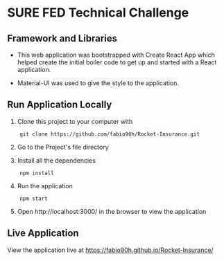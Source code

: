 # SURE FED Technical Challenge

## Framework and Libraries
- This web application was bootstrapped with Create React App which helped create the initial boiler code to get up and started with a React application.

- Material-UI was used to give the style to the application.

## Run Application Locally
1. Clone this project to your computer with 
```git 
    git clone https://github.com/fabio90h/Rocket-Insurance.git
```

2. Go to the Project's file directory

3. Install all the dependencies
```npm
    npm install
```

4. Run the application
```npm
    npm start
```

5. Open http://localhost:3000/ in the browser to view the application


## Live Application
View the application live at https://fabio90h.github.io/Rocket-Insurance/
